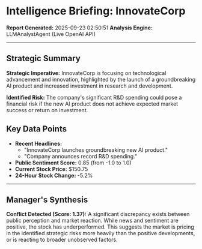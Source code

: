# Intelligence Briefing: InnovateCorp
**Report Generated:** 2025-09-23 02:50:51
**Analysis Engine:** LLMAnalystAgent (Live OpenAI API)

---

## Strategic Summary
**Strategic Imperative:** InnovateCorp is focusing on technological advancement and innovation, highlighted by the launch of a groundbreaking AI product and increased investment in research and development.

**Identified Risk:** The company's significant R&D spending could pose a financial risk if the new AI product does not achieve expected market success or return on investment.

## Key Data Points
- **Recent Headlines:**
  - "InnovateCorp launches groundbreaking new AI product."
  - "Company announces record R&D spending."
- **Public Sentiment Score:** 0.85 (from -1.0 to 1.0)
- **Current Stock Price:** $150.75
- **24-Hour Stock Change:** -5.2%

---

## Manager's Synthesis
**Conflict Detected (Score: 1.37):** A significant discrepancy exists between public perception and market reaction. While news and sentiment are positive, the stock has underperformed. This suggests the market is pricing in the identified strategic risks more heavily than the positive developments, or is reacting to broader unobserved factors.
